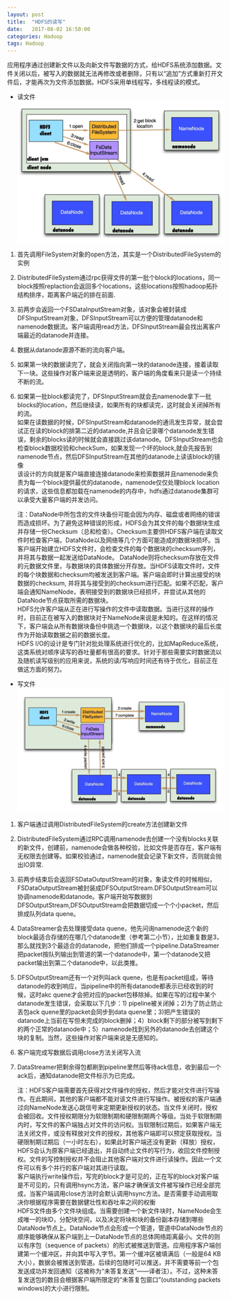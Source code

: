 ```yaml
---
layout: post
title:  "HDFS的读写"
date:   2017-08-02 16:50:00
categories: Hadoop
tags: Hadoop
---
```

应用程序通过创建新文件以及向新文件写数据的方式，给HDFS系统添加数据。文件关闭以后，被写入的数据就无法再修改或者删除，只有以“追加”方式重新打开文件后，才能再次为文件添加数据。HDFS采用单线程写，多线程读的模式。

* 读文件
![hdfs_read](/upload/hdfs_read.png)
1. 首先调用FileSystem对象的open方法，其实是一个DistributedFileSystem的实例
2. DistributedFileSystem通过rpc获得文件的第一批个block的locations，同一block按照replaction会返回多个locations，这些locations按照hadoop拓扑结构排序，距离客户端近的排在前面.
3. 前两步会返回一个FSDataInputStream对象，该对象会被封装成DFSInputStream对象，DFSInputStream可以方便的管理datanode和namenode数据流。客户端调用read方法，DFSInputStream最会找出离客户端最近的datanode并连接。
4. 数据从datanode源源不断的流向客户端。
5. 如果第一块的数据读完了，就会关闭指向第一块的datanode连接，接着读取下一块。这些操作对客户端来说是透明的，客户端的角度看来只是读一个持续不断的流。
6. 如果第一批block都读完了，DFSInputStream就会去namenode拿下一批blocks的location，然后继续读，如果所有的块都读完，这时就会关闭掉所有的流。   
如果在读数据的时候，DFSInputStream和datanode的通讯发生异常，就会尝试正在读的block的排第二近的datanode,并且会记录哪个datanode发生错误，剩余的blocks读的时候就会直接跳过该datanode。DFSInputStream也会检查block数据校验和checkSum，如果发现一个坏的block,就会先报告到namenode节点，然后DFSInputStream在其他的datanode上读该block的镜像   
该设计的方向就是客户端直接连接datanode来检索数据并且namenode来负责为每一个block提供最优的datanode，namenode仅仅处理block location的请求，这些信息都加载在namenode的内存中，hdfs通过datanode集群可以承受大量客户端的并发访问。   
   
   注：DataNode中所包含的文件块备份可能会因为内存、磁盘或者网络的错误而造成损坏。为了避免这种错误的形成，HDFS会为其文件的每个数据块生成并存储一份Checksum（总和检查）。Checksum主要供HDFS客户端在读取文件时检查客户端，DataNode以及网络等几个方面可能造成的数据块损坏。当客户端开始建立HDFS文件时，会检查文件的每个数据块的checksum序列，并将其与数据一起发送给DataNode。 DataNode则将checksum存放在文件的元数据文件里，与数据块的具体数据分开存放。当HDFS读取文件时，文件的每个块数据和checksum均被发送到客户端。客户端会即时计算出接受的块数据的checksum, 并将其与接受到的checksum进行匹配。如果不匹配，客户端会通知NameNode，表明接受到的数据块已经损坏，并尝试从其他的DataNode节点获取所需的数据块。   
HDFS允许客户端从正在进行写操作的文件中读取数据。当进行这样的操作时，目前正在被写入的数据块对于NameNode来说是未知的。在这样的情况下，客户端会从所有数据块备份中挑选一个数据块，以这个数据块的最后长度作为开始读取数据之前的数据长度。   
HDFS I/O的设计是专门针对批处理系统进行优化的，比如MapReduce系统，这类系统对顺序读写的吞吐量都有很高的要求。针对于那些需要实时数据流以及随机读写级别的应用来说，系统的读/写响应时间还有待于优化，目前正在做这方面的努力。

* 写文件
![hdfs_write](/upload/hdfs_write.png)
1. 客户端通过调用DistributedFileSystem的create方法创建新文件
2. DistributedFileSystem通过RPC调用namenode去创建一个没有blocks关联的新文件，创建前，namenode会做各种校验，比如文件是否存在，客户端有无权限去创建等。如果校验通过，namenode就会记录下新文件，否则就会抛出IO异常.
3. 前两步结束后会返回FSDataOutputStream的对象，象读文件的时候相似，FSDataOutputStream被封装成DFSOutputStream.DFSOutputStream可以协调namenode和datanode。客户端开始写数据到DFSOutputStream,DFSOutputStream会把数据切成一个个小packet，然后排成队列data quene。
4. DataStreamer会去处理接受data quene，他先问询namenode这个新的block最适合存储的在哪几个datanode里（参考第二小节），比如重复数是3，那么就找到3个最适合的datanode，把他们排成一个pipeline.DataStreamer把packet按队列输出到管道的第一个datanode中，第一个datanode又把packet输出到第二个datanode中，以此类推。
5. DFSOutputStream还有一个对列叫ack quene，也是有packet组成，等待datanode的收到响应，当pipeline中的所有datanode都表示已经收到的时候，这时akc quene才会把对应的packet包移除掉。如果在写的过程中某个datanode发生错误，会采取以下几步：1) pipeline被关闭掉；2)为了防止防止丢包ack quene里的packet会同步到data quene里；3)把产生错误的datanode上当前在写但未完成的block删掉；4）block剩下的部分被写到剩下的两个正常的datanode中；5）namenode找到另外的datanode去创建这个块的复制。当然，这些操作对客户端来说是无感知的。
6. 客户端完成写数据后调用close方法关闭写入流
7. DataStreamer把剩余得包都刷到pipeline里然后等待ack信息，收到最后一个ack后，通知datanode把文件标示为已完成。  
   
   注：HDFS客户端需要首先获得对文件操作的授权，然后才能对文件进行写操作。在此期间，其他的客户端都不能对该文件进行写操作。被授权的客户端通过向NameNode发送心跳信号来定期更新授权的状态。当文件关闭时，授权会被回收。文件授权期限分为软限制期和硬限制期两个等级。当处于软限制期内时，写文件的客户端独占对文件的访问权。当软限制过期后，如果客户端无法关闭文件，或没有释放对文件的授权，其他客户端即可以预定获取授权。当硬限制期过期后（一小时左右），如果此时客户端还没有更新（释放）授权，HDFS会认为原客户端已经退出，并自动终止文件的写行为，收回文件控制授权。文件的写控制授权并不会阻止其他客户端对文件进行读操作。因此一个文件可以有多个并行的客户端对其进行读取。   
客户端执行write操作后，写完的block才是可见的，正在写的block对客户端是不可见的，只有调用hsync方法，客户端才确保该文件被写操作已经全部完成，当客户端调用close方法时会默认调用hsync方法。是否需要手动调用取决你根据程序需要在数据健壮性和吞吐率之间的权衡   
HDFS文件由多个文件块组成。当需要创建一个新文件块时，NameNode会生成唯一的块ID，分配块空间，以及决定将块和块的备份副本存储到哪些DataNode节点上。DataNode节点会形成一个管道，管道中DataNode节点的顺序能够确保从客户端到上一DataNode节点的总体网络距离最小。文件的则以有序包（sequence of packets）的形式被推送到管道。应用程序客户端创建第一个缓冲区，并向其中写入字节。第一个缓冲区被填满后（一般是64 KB大小），数据会被推送到管道。后续的包随时可以推送，并不需要等前一个包发送成功并发回通知（这被称为“未答复发送”——译者注）。不过，这种未答复发送包的数目会根据客户端所限定的“未答复包窗口”(outstanding packets windows)的大小进行限制。





